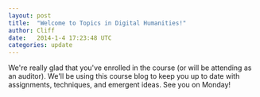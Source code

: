 ```yaml
---
layout: post
title:  "Welcome to Topics in Digital Humanities!"
author: Cliff
date:   2014-1-4 17:23:48 UTC
categories: update
---
```


We're really glad that you've enrolled in the course (or will be attending as an auditor). We'll be using this course blog to keep you up to date with assignments, techniques, and emergent ideas. See you on Monday!
